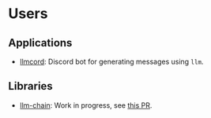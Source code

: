 # Users

## Applications

- [llmcord](https://github.com/rustformers/llmcord): Discord bot for generating messages using `llm`.

## Libraries

- [llm-chain](https://github.com/sobelio/llm-chain): Work in progress, see [this PR](https://github.com/sobelio/llm-chain/pull/116).
